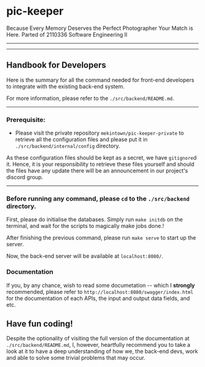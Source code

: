 # pic-keeper

Because Every Memory Deserves the Perfect Photographer Your Match is Here. Parted of 2110336 Software Engineering II

---

---

## Handbook for Developers

Here is the summary for all the command needed for front-end developers to integrate with the existing back-end system.

For more information, please refer to the `./src/backend/README.md`.

---

### Prerequisite:

- Please visit the private repository `mekintown/pic-keeper-private` to retrieve all the configuration files and please put it in `./src/backend/internal/config` directory.

As these configuration files should be kept as a secret, we have `gitignore`d it. Hence, it is your responsibility to retrieve these files yourself and should the files have any update there will be an announcement in our project's discord group.

---

### Before running any command, please `cd` to the `./src/backend` directory.

First, please do initialise the databases. Simply run `make initdb` on the terminal, and wait for the scripts to magically make jobs done.!

After finishing the previous command, please run `make serve` to start up the server.

Now, the back-end server will be available at `localhost:8080/`.

### Documentation

If you, by any chance, wish to read some documetation -- which I **strongly** recommended, please refer to `http://localhost:8080/swagger/index.html` for the documentation of each APIs, the input and output data fields, and etc.

## Have fun coding!

Despite the optionality of visiting the full version of the documentation at `./src/backend/README.md`, I, however, heartfully recommend you to take a look at it to have a deep understanding of how we, the back-end devs, work and able to solve some trivial problems that may occur.
